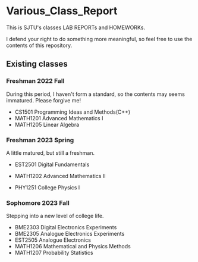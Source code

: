 # Various_Class_Report
This is SJTU's classes LAB REPORTs and HOMEWORKs. 

I defend your right to do something more meaningful, so feel free to use the contents of this repository.  



## Existing classes
### Freshman 2022 Fall
During this period, I haven't form a standard, so the contents may seems immatured. Please forgive me!
* CS1501           Programming Ideas and Methods(C++)
* MATH1201    Advanced Mathematics I
* MATH1205    Linear Algebra



### Freshman 2023 Spring

A little matured, but still a freshman.

* EST2501        Digital Fundamentals

* MATH1202    Advanced Mathematics II
* PHY1251       College Physics I



### Sophomore 2023 Fall

Stepping into a new level of college life.

* BME2303      Digital Electronics Experiments
* BME2305      Analogue Electronics Experiments
* EST2505        Analogue Electronics
* MATH1206   Mathematical and Physics Methods
* MATH1207   Probability Statistics